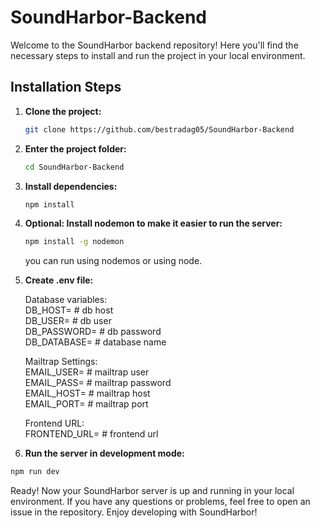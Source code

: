 # SoundHarbor-Backend

Welcome to the SoundHarbor backend repository! Here you'll find the necessary steps to install and run the project in your local environment.

## Installation Steps

1. **Clone the project:**

   ```bash
   git clone https://github.com/bestradag05/SoundHarbor-Backend

2. **Enter the project folder:**

   ```bash
   cd SoundHarbor-Backend

3. **Install dependencies:**

   ```bash
   npm install

4. **Optional: Install nodemon to make it easier to run the server:**

   ```bash
   npm install -g nodemon
   ```
   you can run using nodemos or using node.

5. **Create .env file:**

     Database variables:  
            DB_HOST= # db host   
            DB_USER= # db user   
            DB_PASSWORD= # db password   
            DB_DATABASE= # database name   

      Mailtrap Settings:  
            EMAIL_USER= # mailtrap user  
            EMAIL_PASS= # mailtrap password   
            EMAIL_HOST= # mailtrap host   
            EMAIL_PORT= # mailtrap port   

      Frontend URL:  
            FRONTEND_URL= # frontend url

6. **Run the server in development mode:**

```bash
npm run dev
```
Ready! Now your SoundHarbor server is up and running in your local environment. If you have any questions or problems, feel free to open an issue in the repository. Enjoy developing with SoundHarbor!
